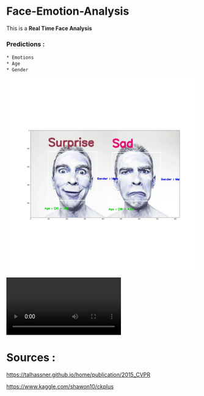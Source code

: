 # Face-Emotion-Analysis

This is a **Real Time Face Analysis**

### Predictions :
    * Emotions
    * Age
    * Gender
    
![Sample Image](https://github.com/abhinavg8/Face-Emotion-Analysis/blob/master/sample.jpg?raw=true)

![Sample Image](https://github.com/abhinavg8/Face-Emotion-Analysis/blob/master/video_out.mp4?raw=true)

# Sources :
   https://talhassner.github.io/home/publication/2015_CVPR
   
   https://www.kaggle.com/shawon10/ckplus
